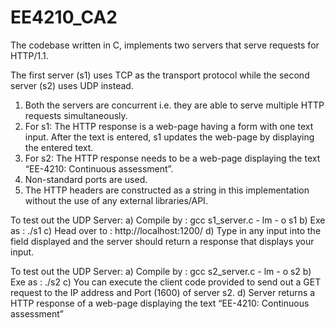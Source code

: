 # EE4210_CA2

The codebase written in C, implements two servers that serve requests for HTTP/1.1. 

The first server (s1) uses TCP as the transport protocol while the second server (s2) uses UDP instead. 

1. Both the servers are concurrent i.e. they are able to serve multiple HTTP requests simultaneously.
2. For s1: The HTTP response is a web-page having a form with one text input. After the text is entered, s1 updates the web-page by displaying the entered text.
3. For s2: The HTTP response needs to be a web-page displaying the text “EE-4210: Continuous assessment”.
4. Non-standard ports are used.
5. The HTTP headers are constructed as a string in this implementation without the use of any external libraries/API.


To test out the UDP Server: 
a) Compile by :  gcc s1_server.c - lm - o s1
b) Exe as : ./s1
c) Head over to : http://localhost:1200/
d) Type in any input into the field displayed and the server should return a response that displays your input.


To test out the UDP Server: 
a) Compile by :  gcc s2_server.c - lm - o s2
b) Exe as : ./s2
c) You can execute the client code provided to send out a GET request to the IP address and Port (1600) of server s2. 
d) Server returns a HTTP response of a web-page displaying the text “EE-4210: Continuous assessment”
